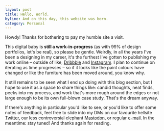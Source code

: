 ```yaml
---
layout: post
title: Hello, World.
byline: And on this day, this website was born.
category: Personal
---
```


Howdy! Thanks for bothering to pay my humble site a visit. 

This digital baby is <strong>still a work-in-progress</strong> (as with 99% of design portfolios, let's be real), so please be gentle. Weirdly, in all the years I've been a designing in my career, it's the furthest I've gotten to publishing my work online – outside of like, <a href="https://dribbble.com/ehyleong" class="inline-link" target="blank">Dribbble</a> and <a href="https://instagram.com/ehyleong" class="inline-link" target="blank">Instagram</a>. I plan to continue on iterating as time progresses – so if it looks like the paint colours have changed or like the furniture has been moved around, you know why.

It still remains to be seen what I end up doing with this blog section, but I hope to use it as a space to share things like: candid thoughts, neat finds, peeks into my process, and work that's more rough around the edges or not large enough to be its own full-blown case study. That's the dream anyway. 

If there's anything in particular you'd like to see, or you'd like to offer some notes of feedback, feel free to slide into my DMs on our favourite hellsite <a href="https://twitter.com/ehyleong" class="inline-link" target="blank">Twitter</a>, our less controversial elephant <a href="https://https://mastodon.cloud/@ehyleong/" class="inline-link" target="blank">Mastodon</a>, or regular <a href="mailto:{{ site.email }}" class="inline-link">e-mail</a>. In the meantime: stay tuned! And thanks again for reading.